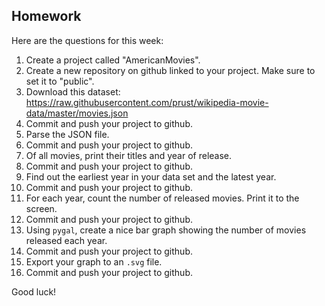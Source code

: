 Homework
-

Here are the questions for this week:

1. Create a project called "AmericanMovies".
1. Create a new repository on github linked to your project. Make sure to set it to "public".
1. Download this dataset: https://raw.githubusercontent.com/prust/wikipedia-movie-data/master/movies.json
1. Commit and push your project to github.
1. Parse the JSON file.
1. Commit and push your project to github.
1. Of all movies, print their titles and year of release.
1. Commit and push your project to github.
1. Find out the earliest year in your data set and the latest year.
1. Commit and push your project to github.
1. For each year, count the number of released movies. Print it to the screen.
1. Commit and push your project to github.
1. Using `pygal`, create a nice bar graph showing the number of movies released each year.
1. Commit and push your project to github.
1. Export your graph to an `.svg` file.
1. Commit and push your project to github.

Good luck!
